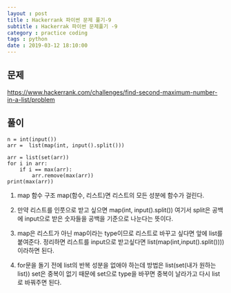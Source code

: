 ```yaml
---
layout : post
title : Hackerrank 파이썬 문제 풀기-9
subtitle : Hackerrak 파이썬 문제풀기 -9
category : practice coding
tags : python
date : 2019-03-12 18:10:00
---
```


## 문제

https://www.hackerrank.com/challenges/find-second-maximum-number-in-a-list/problem

## 풀이
~~~
n = int(input())
arr =  list(map(int, input().split()))

arr = list(set(arr))
for i in arr:
    if i == max(arr):
        arr.remove(max(arr))
print(max(arr))

~~~

1. map 함수 구조
   map(함수, 리스트)면 리스트의 모든 성분에 함수가 걸린다.

2. 만약 리스트를 인풋으로 받고 싶으면 map(int, input().split())
   여기서 split은 공백에 input으로 받은 숫자들을 공백을 기준으로 나눈다는 뜻이다.

3. map은 리스트가 아닌 map이라는 type이므로 리스트로 바꾸고 싶다면 앞에 list를 붙여준다.
   정리하면 리스트를 input으로 받고싶다면 list(map(int,input().split()))) 이라하면 된다.

4. for문을 돌기 전에 list의 반복 성분을 없애야 하는데 방법은 list(set(내가 원하는 list))
   set은 중복이 없기 때문에 set으로 type을 바꾸면 중복이 날라가고 다시 list로 바꿔주면 된다.
